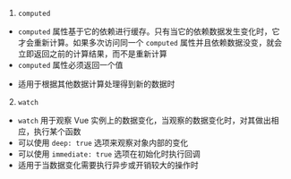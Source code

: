 1. `computed` 

- `computed` 属性基于它的依赖进行缓存。只有当它的依赖数据发生变化时，它才会重新计算。如果多次访问同一个 `computed` 属性并且依赖数据没变，就会立即返回之前的计算结果，而不是重新计算
- `computed` 属性必须返回一个值
* 适用于根据其他数据计算处理得到新的数据时

2. `watch`

- `watch` 用于观察 Vue 实例上的数据变化，当观察的数据变化时，对其做出相应，执行某个函数 
- 可以使用 `deep: true` 选项来观察对象内部的变化
- 可以使用 `immediate: true` 选项在初始化时执行回调
- 适用于当数据变化需要执行异步或开销较大的操作时
